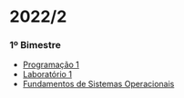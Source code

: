 # 2022/2 

### 1º Bimestre

* [Programação 1](programacao-1/README.md)
* [Laboratório 1](laboratorio-1/README.md)
* [Fundamentos de Sistemas Operacionais](fundamentos-de-sistemas-operacionais/README.md)